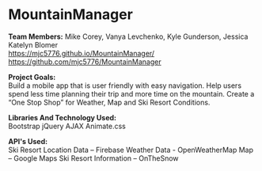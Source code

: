 # MountainManager
<strong>Team Members:</strong> Mike Corey, Vanya Levchenko, Kyle Gunderson, Jessica Katelyn Blomer <br/>
https://mjc5776.github.io/MountainManager/<br/>
https://github.com/mjc5776/MountainManager


<strong>Project Goals:</strong> <br/>
Build a mobile app that is user friendly with easy navigation. 
Help users spend less time planning their trip and more time on the mountain.
Create a “One Stop Shop” for Weather,  Map and Ski Resort Conditions.

<strong>Libraries And Technology Used:</strong> <br/>
Bootstrap
jQuery
AJAX
Animate.css

<strong>API's Used:</strong> <br/>
Ski Resort Location Data – Firebase
Weather Data - OpenWeatherMap
Map – Google Maps
Ski Resort Information – OnTheSnow

